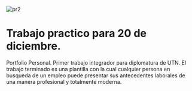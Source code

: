 ![pr2](https://user-images.githubusercontent.com/116380765/208699212-43cf8b3d-4336-4b68-a9dc-832f04faebec.png)
# Trabajo practico para 20 de diciembre.
Portfolio Personal.
Primer trabajo integrador para diplomatura de UTN.
El trabajo terminado es una plantilla con la cual cualquier persona en busqueda de un empleo puede presentar sus antecedentes laborales de una manera profesional y totalmente moderna.
